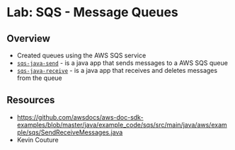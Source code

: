 # Lab: SQS - Message Queues

## Overview
- Created queues using the AWS SQS service
- [```sqs-java-send```](https://github.com/janiekyu/message-queues/tree/master/sqs-java-send/src/main/java/sqs/java/send) - is a java app that sends messages to a AWS SQS queue
- [```sqs-java-receive```](https://github.com/janiekyu/message-queues/tree/master/sqs-java-receive/src/main/java/sqs/java/receive) - is a java app that receives and deletes messages from the queue

## Resources
- https://github.com/awsdocs/aws-doc-sdk-examples/blob/master/java/example_code/sqs/src/main/java/aws/example/sqs/SendReceiveMessages.java
- Kevin Couture
